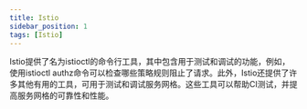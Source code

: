 ```yaml
---
title: Istio
sidebar_position: 1
tags: [Istio]
---
```

Istio提供了名为istioctl的命令行工具，其中包含用于测试和调试的功能，例如，使用istioctl authz命令可以检查哪些策略规则阻止了请求。此外，Istio还提供了许多其他有用的工具，可用于测试和调试服务网格。这些工具可以帮助CI测试，并提高服务网格的可靠性和性能。



